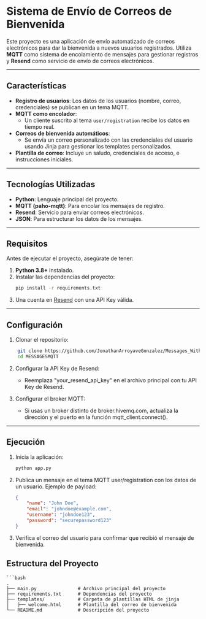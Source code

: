 # **Sistema de Envío de Correos de Bienvenida**

Este proyecto es una aplicación de envío automatizado de correos electrónicos para dar la bienvenida a nuevos usuarios registrados. Utiliza **MQTT** como sistema de encolamiento de mensajes para gestionar registros y **Resend** como servicio de envío de correos electrónicos.

---

## **Características**
- **Registro de usuarios**: Los datos de los usuarios (nombre, correo, credenciales) se publican en un tema MQTT.
- **MQTT como encolador**: 
  - Un cliente suscrito al tema `user/registration` recibe los datos en tiempo real.
- **Correos de bienvenida automáticos**: 
  - Se envía un correo personalizado con las credenciales del usuario usando Jinja para gestionar los templates personalizados.
- **Plantilla de correo**: Incluye un saludo, credenciales de acceso, e instrucciones iniciales.

---

## **Tecnologías Utilizadas**
- **Python**: Lenguaje principal del proyecto.
- **MQTT (paho-mqtt)**: Para encolar los mensajes de registro.
- **Resend**: Servicio para enviar correos electrónicos.
- **JSON**: Para estructurar los datos de los mensajes.

---

## **Requisitos**
Antes de ejecutar el proyecto, asegúrate de tener:
1. **Python 3.8+** instalado.
2. Instalar las dependencias del proyecto:
   ```bash
   pip install -r requirements.txt
3. Una cuenta en [Resend](https://resend.com/onboarding) con una API Key válida.

---

## **Configuración**
1. Clonar el repositorio:
```bash
    git clone https://github.com/JonathanArroyaveGonzalez/Messages_With-_Resend.git
    cd MESSAGESMQTT
```


2. Configurar la API Key de Resend:
    - Reemplaza "your_resend_api_key" en el archivo principal con tu API Key de Resend.

3. Configurar el broker MQTT:

    - Si usas un broker distinto de broker.hivemq.com, actualiza la dirección y el puerto en la función mqtt_client.connect().

---

## **Ejecución**
1. Inicia la aplicación:

    ```bash
    python app.py

2. Publica un mensaje en el tema MQTT user/registration con los datos de un usuario. Ejemplo de payload:
    ```json
    {
        "name": "John Doe",
        "email": "johndoe@example.com",
        "username": "johndoe123",
        "password": "securepassword123"
    }
3. Verifica el correo del usuario para confirmar que recibió el mensaje de bienvenida.

## **Estructura del Proyecto**

    ```bash
    .
    ├── main.py               # Archivo principal del proyecto
    ├── requirements.txt      # Dependencias del proyecto
    ├── templates/            # Carpeta de plantillas HTML de jinja
    │   ├── welcome.html      # Plantilla del correo de bienvenida
    └── README.md             # Descripción del proyecto


